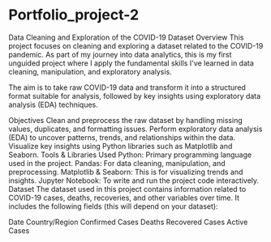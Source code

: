 # Portfolio_project-2

Data Cleaning and Exploration of the COVID-19 Dataset
Overview
This project focuses on cleaning and exploring a dataset related to the COVID-19 pandemic. As part of my journey into data analytics, this is my first unguided project where I apply the fundamental skills I've learned in data cleaning, manipulation, and exploratory analysis.

The aim is to take raw COVID-19 data and transform it into a structured format suitable for analysis, followed by key insights using exploratory data analysis (EDA) techniques.

Objectives
Clean and preprocess the raw dataset by handling missing values, duplicates, and formatting issues.
Perform exploratory data analysis (EDA) to uncover patterns, trends, and relationships within the data.
Visualize key insights using Python libraries such as Matplotlib and Seaborn.
Tools & Libraries Used
Python: Primary programming language used in the project.
Pandas: For data cleaning, manipulation, and preprocessing.
Matplotlib & Seaborn: This is for visualizing trends and insights.
Jupyter Notebook: To write and run the project code interactively.
Dataset
The dataset used in this project contains information related to COVID-19 cases, deaths, recoveries, and other variables over time. It includes the following fields (this will depend on your dataset):

Date
Country/Region
Confirmed Cases
Deaths
Recovered Cases
Active Cases
